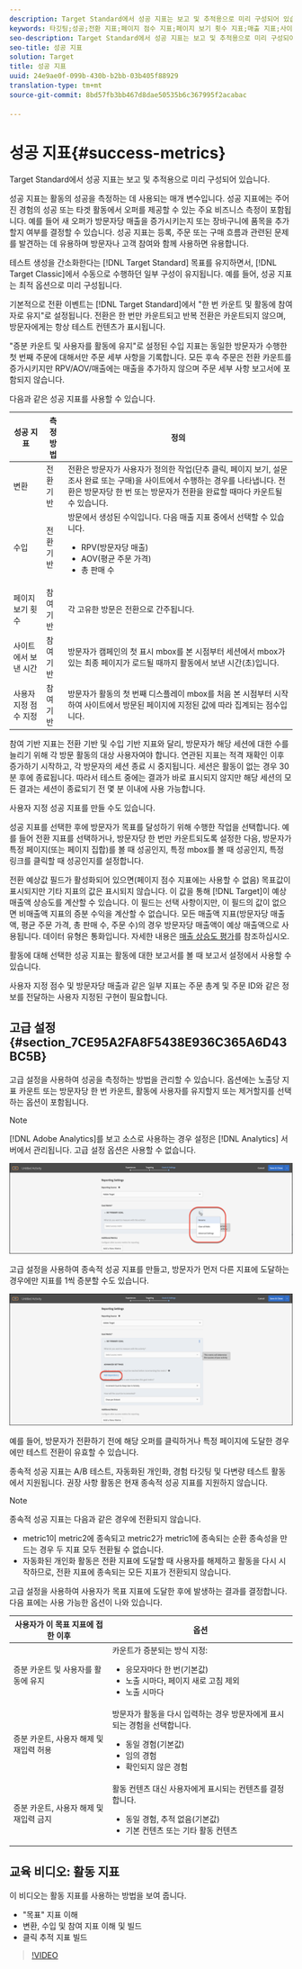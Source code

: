 ```yaml
---
description: Target Standard에서 성공 지표는 보고 및 추적용으로 미리 구성되어 있습니다.
keywords: 타깃팅;성공;전환 지표;페이지 점수 지표;페이지 보기 횟수 지표;매출 지표;사이트에서 보낸 시간 지표;사이트 측정 항목;예상값;고급 설정
seo-description: Target Standard에서 성공 지표는 보고 및 추적용으로 미리 구성되어 있습니다.
seo-title: 성공 지표
solution: Target
title: 성공 지표
uuid: 24e9ae0f-099b-430b-b2bb-03b405f88929
translation-type: tm+mt
source-git-commit: 8bd57fb3bb467d8dae50535b6c367995f2acabac

---
```



# 성공 지표{#success-metrics}

Target Standard에서 성공 지표는 보고 및 추적용으로 미리 구성되어 있습니다.

성공 지표는 활동의 성공을 측정하는 데 사용되는 매개 변수입니다. 성공 지표에는 주어진 경험의 성공 또는 타겟 활동에서 오퍼를 제공할 수 있는 주요 비즈니스 측정이 포함됩니다. 예를 들어 새 오퍼가 방문자당 매출을 증가시키는지 또는 장바구니에 품목을 추가할지 여부를 결정할 수 있습니다. 성공 지표는 등록, 주문 또는 구매 흐름과 관련된 문제를 발견하는 데 유용하며 방문자나 고객 참여와 함께 사용하면 유용합니다.

테스트 생성을 간소화한다는 [!DNL Target Standard] 목표를 유지하면서, [!DNL Target Classic]에서 수동으로 수행하던 일부 구성이 유지됩니다. 예를 들어, 성공 지표는 최적 옵션으로 미리 구성됩니다.

기본적으로 전환 이벤트는 [!DNL Target Standard]에서 &quot;한 번 카운트 및 활동에 참여자로 유지&quot;로 설정됩니다. 전환은 한 번만 카운트되고 반복 전환은 카운트되지 않으며, 방문자에게는 항상 테스트 컨텐츠가 표시됩니다.

&quot;증분 카운트 및 사용자를 활동에 유지&quot;로 설정된 수입 지표는 동일한 방문자가 수행한 첫 번째 주문에 대해서만 주문 세부 사항을 기록합니다. 모든 후속 주문은 전환 카운트를 증가시키지만 RPV/AOV/매출에는 매출을 추가하지 않으며 주문 세부 사항 보고서에 포함되지 않습니다.

다음과 같은 성공 지표를 사용할 수 있습니다.

| 성공 지표 | 측정 방법 | 정의 |
|--- |--- |--- |
| 변환 | 전환 기반 | 전환은 방문자가 사용자가 정의한 작업(단추 클릭, 페이지 보기, 설문 조사 완료 또는 구매)을 사이트에서 수행하는 경우를 나타냅니다. 전환은 방문자당 한 번 또는 방문자가 전환을 완료할 때마다 카운트될 수 있습니다. |
| 수입 | 전환 기반 | 방문에서 생성된 수익입니다. 다음 매출 지표 중에서 선택할 수 있습니다.<ul><li>RPV(방문자당 매출)</li><li>AOV(평균 주문 가격)</li><li>총 판매 수</li></ul> |
| 페이지 보기 횟수 | 참여 기반 | 각 고유한 방문은 전환으로 간주됩니다. |
| 사이트에서 보낸 시간 | 참여 기반 | 방문자가 캠페인의 첫 표시 mbox를 본 시점부터 세션에서 mbox가 있는 최종 페이지가 로드될 때까지 활동에서 보낸 시간(초)입니다. |
| 사용자 지정 점수 지정 | 참여 기반 | 방문자가 활동의 첫 번째 디스플레이 mbox를 처음 본 시점부터 시작하여 사이트에서 방문된 페이지에 지정된 값에 따라 집계되는 점수입니다. |

참여 기반 지표는 전환 기반 및 수입 기반 지표와 달리, 방문자가 해당 세션에 대한 수를 늘리기 위해 각 방문 활동의 대상 사용자여야 합니다. 연관된 지표는 적격 재확인 이후 증가하기 시작하고, 각 방문자의 세션 종료 시 중지됩니다. 세션은 활동이 없는 경우 30분 후에 종료됩니다. 따라서 테스트 중에는 결과가 바로 표시되지 않지만 해당 세션의 모든 결과는 세션이 종료되기 전 몇 분 이내에 사용 가능합니다.

사용자 지정 성공 지표를 만들 수도 있습니다.

성공 지표를 선택한 후에 방문자가 목표를 달성하기 위해 수행한 작업을 선택합니다. 예를 들어 전환 지표를 선택하거나, 방문자당 한 번만 카운트되도록 설정한 다음, 방문자가 특정 페이지(또는 페이지 집합)를 볼 때 성공인지, 특정 mbox를 볼 때 성공인지, 특정 링크를 클릭할 때 성공인지를 설정합니다.

전환 예상값 필드가 활성화되어 있으면(페이지 점수 지표에는 사용할 수 없음) 목표값이 표시되지만 기타 지표의 값은 표시되지 않습니다. 이 값을 통해 [!DNL Target]이 예상 매출액 상승도를 계산할 수 있습니다. 이 필드는 선택 사항이지만, 이 필드의 값이 없으면 비매출액 지표의 증분 수익을 계산할 수 없습니다. 모든 매출액 지표(방문자당 매출액, 평균 주문 가격, 총 판매 수, 주문 수)의 경우 방문자당 매출액이 예상 매출액으로 사용됩니다. 데이터 유형은 통화입니다. 자세한 내용은 [매출 상승도 평가](../../administrating-target/r-target-account-preferences/estimating-lift-in-revenue.md#concept_32F875D8F91349CE86AF391F65BEAEEE)를 참조하십시오.

활동에 대해 선택한 성공 지표는 활동에 대한 보고서를 볼 때 보고서 설정에서 사용할 수 있습니다.

사용자 지정 점수 및 방문자당 매출과 같은 일부 지표는 주문 총계 및 주문 ID와 같은 정보를 전달하는 사용자 지정된 구현이 필요합니다.

## 고급 설정 {#section_7CE95A2FA8F5438E936C365A6D43BC5B}

고급 설정을 사용하여 성공을 측정하는 방법을 관리할 수 있습니다. 옵션에는 노출당 지표 카운트 또는 방문자당 한 번 카운트, 활동에 사용자를 유지할지 또는 제거할지를 선택하는 옵션이 포함됩니다.

>[!NOTE]
>
>[!DNL Adobe Analytics]를 보고 소스로 사용하는 경우 설정은 [!DNL Analytics] 서버에서 관리됩니다. 고급 설정 옵션은 사용할 수 없습니다.

![고급 설정 드롭다운](/help/c-activities/r-success-metrics/assets/Menu_AdvancedSettings.png)

고급 설정을 사용하여 종속적 성공 지표를 만들고, 방문자가 먼저 다른 지표에 도달하는 경우에만 지표를 1씩 증분할 수도 있습니다.

![종속성 추가](/help/c-activities/r-success-metrics/assets/UI_dep_success_metric.png)

예를 들어, 방문자가 전환하기 전에 해당 오퍼를 클릭하거나 특정 페이지에 도달한 경우에만 테스트 전환이 유효할 수 있습니다.

종속적 성공 지표는 A/B 테스트, 자동화된 개인화, 경험 타깃팅 및 다변량 테스트 활동에서 지원됩니다. 권장 사항 활동은 현재 종속적 성공 지표를 지원하지 않습니다.

>[!NOTE]
>
>종속적 성공 지표는 다음과 같은 경우에 전환되지 않습니다.

* metric1이 metric2에 종속되고 metric2가 metric1에 종속되는 순환 종속성을 만드는 경우 두 지표 모두 전환될 수 없습니다.
* 자동화된 개인화 활동은 전환 지표에 도달할 때 사용자를 해제하고 활동을 다시 시작하므로, 전환 지표에 종속되는 모든 지표가 전환되지 않습니다.

고급 설정을 사용하여 사용자가 목표 지표에 도달한 후에 발생하는 결과를 결정합니다. 다음 표에는 사용 가능한 옵션이 나와 있습니다.

| 사용자가 이 목표 지표에 접한 이후 | 옵션 |
|--- |--- |
| 증분 카운트 및 사용자를 활동에 유지 | 카운트가 증분되는 방식 지정:<ul><li>응모자마다 한 번(기본값)</li><li>노출 시마다, 페이지 새로 고침 제외</li><li>노출 시마다</li></ul> |
| 증분 카운트, 사용자 해제 및 재입력 허용 | 방문자가 활동을 다시 입력하는 경우 방문자에게 표시되는 경험을 선택합니다.<ul><li>동일 경험(기본값)</li><li>임의 경험</li><li>확인되지 않은 경험</li></ul> |
| 증분 카운트, 사용자 해제 및 재입력 금지 | 활동 컨텐츠 대신 사용자에게 표시되는 컨텐츠를 결정합니다.<ul><li>동일 경험, 추적 없음(기본값)</li><li>기본 컨텐츠 또는 기타 활동 컨텐츠</li></ul> |

## 교육 비디오: 활동 지표

이 비디오는 활동 지표를 사용하는 방법을 보여 줍니다.

* &quot;목표&quot; 지표 이해
* 변환, 수입 및 참여 지표 이해 및 빌드
* 클릭 추적 지표 빌드

>[!VIDEO](https://video.tv.adobe.com/v/17380?captions=kor)